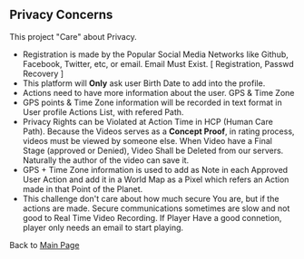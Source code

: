 ## Privacy Concerns

This project "Care" about Privacy.
- Registration is made by the Popular Social Media Networks like Github, Facebook, Twitter, etc, or email. Email Must Exist. [ Registration, Passwd Recovery ]
- This platform will **Only** ask user Birth Date to add into the profile.  
- Actions need to have more information about the user. GPS & Time Zone
- GPS points & Time Zone information will be recorded in text format in User profile Actions List, with refered Path. 
- Privacy Rights can be Violated at Action Time in HCP (Human Care Path). Because the Videos serves as a **Concept Proof**, in rating process, videos must be viewed by someone else. When Video have a Final Stage (approved or Denied), Video Shall be Deleted from our servers. Naturally the author of the video can save it. 
- GPS + Time Zone information is used to add as Note in each Approved User Action and add it in a World Map as a Pixel which refers an Action made in that Point of the Planet.  
- This challenge don't care about how much secure You are, but if the actions are made. Secure communications sometimes are slow and not good to Real Time Video Recording. If Player Have a good connetion, player only needs an email to start playing. 

Back to [Main Page](../../EN_EN/README.md)

